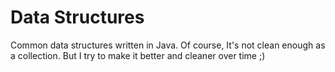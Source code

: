 # Data Structures
Common data structures written in Java. Of course, It's not clean enough as a collection. But I try to make it better and cleaner over time ;)
